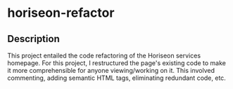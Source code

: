 # horiseon-refactor

## Description
This project entailed the code refactoring of the Horiseon services homepage. For this project, I restructured the page's existing code to make it more comprehensible for anyone viewing/working on it. This involved commenting, adding semantic HTML tags, eliminating redundant code, etc.
